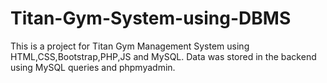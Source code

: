# Titan-Gym-System-using-DBMS
This is a project for Titan Gym Management System using HTML,CSS,Bootstrap,PHP,JS and MySQL. Data was stored in the backend using MySQL queries and phpmyadmin.
